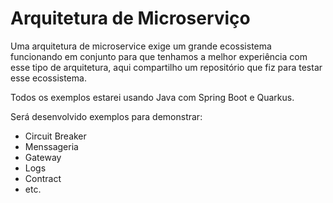 # Arquitetura de Microserviço

Uma arquitetura de microservice exige um grande ecossistema funcionando em conjunto para que tenhamos a melhor experiência com esse tipo de arquitetura, aqui compartilho um repositório que fiz para testar esse ecossistema.

Todos os exemplos estarei usando Java com Spring Boot e Quarkus.

Será desenvolvido exemplos para demonstrar:

- Circuit Breaker
- Menssageria
- Gateway
- Logs
- Contract
- etc.
